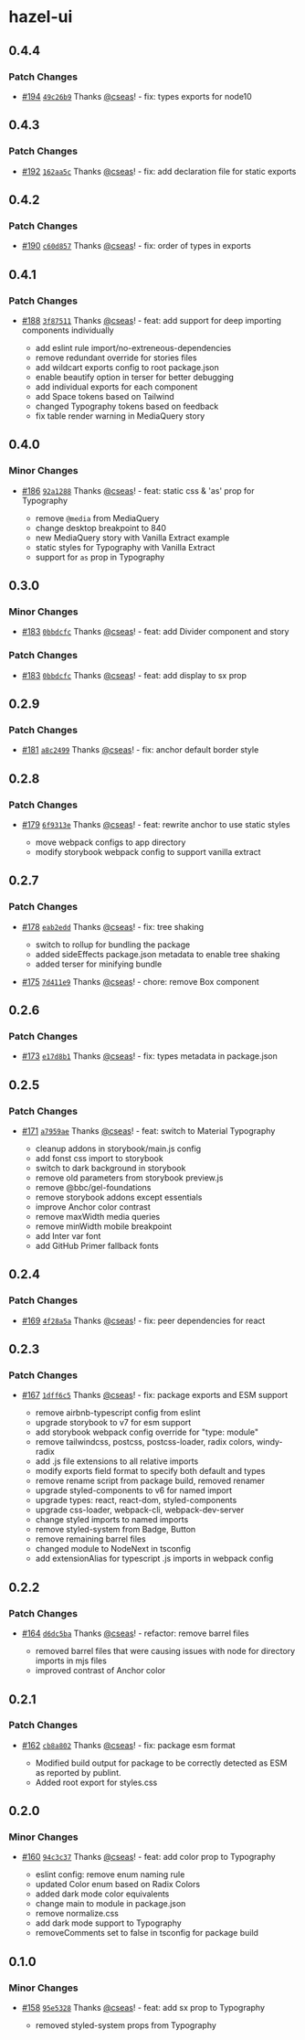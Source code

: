 # hazel-ui

## 0.4.4

### Patch Changes

- [#194](https://github.com/hazel-ui/hazel-ui/pull/194) [`49c26b9`](https://github.com/hazel-ui/hazel-ui/commit/49c26b9cd67964c1fa8dd45166726b75cd86ea5a) Thanks [@cseas](https://github.com/cseas)! - fix: types exports for node10

## 0.4.3

### Patch Changes

- [#192](https://github.com/hazel-ui/hazel-ui/pull/192) [`162aa5c`](https://github.com/hazel-ui/hazel-ui/commit/162aa5ce80579710b38972a1bf7154f7f5a920ae) Thanks [@cseas](https://github.com/cseas)! - fix: add declaration file for static exports

## 0.4.2

### Patch Changes

- [#190](https://github.com/hazel-ui/hazel-ui/pull/190) [`c60d857`](https://github.com/hazel-ui/hazel-ui/commit/c60d857a7524351e2f149013367ecd734a18a8b7) Thanks [@cseas](https://github.com/cseas)! - fix: order of types in exports

## 0.4.1

### Patch Changes

- [#188](https://github.com/hazel-ui/hazel-ui/pull/188) [`3f87511`](https://github.com/hazel-ui/hazel-ui/commit/3f875117cfc2df40d529cd790a46c82b46ead6ab) Thanks [@cseas](https://github.com/cseas)! - feat: add support for deep importing components individually

  - add eslint rule import/no-extreneous-dependencies
  - remove redundant override for stories files
  - add wildcart exports config to root package.json
  - enable beautify option in terser for better debugging
  - add individual exports for each component
  - add Space tokens based on Tailwind
  - changed Typography tokens based on feedback
  - fix table render warning in MediaQuery story

## 0.4.0

### Minor Changes

- [#186](https://github.com/hazel-ui/hazel-ui/pull/186) [`92a1288`](https://github.com/hazel-ui/hazel-ui/commit/92a128856de0b2dc26d6d7069b58fd240e5c7f70) Thanks [@cseas](https://github.com/cseas)! - feat: static css & 'as' prop for Typography

  - remove `@media` from MediaQuery
  - change desktop breakpoint to 840
  - new MediaQuery story with Vanilla Extract example
  - static styles for Typography with Vanilla Extract
  - support for `as` prop in Typography

## 0.3.0

### Minor Changes

- [#183](https://github.com/hazel-ui/hazel-ui/pull/183) [`0bbdcfc`](https://github.com/hazel-ui/hazel-ui/commit/0bbdcfcde65b39b95dea8135dd5c6630b011e889) Thanks [@cseas](https://github.com/cseas)! - feat: add Divider component and story

### Patch Changes

- [#183](https://github.com/hazel-ui/hazel-ui/pull/183) [`0bbdcfc`](https://github.com/hazel-ui/hazel-ui/commit/0bbdcfcde65b39b95dea8135dd5c6630b011e889) Thanks [@cseas](https://github.com/cseas)! - feat: add display to sx prop

## 0.2.9

### Patch Changes

- [#181](https://github.com/hazel-ui/hazel-ui/pull/181) [`a8c2499`](https://github.com/hazel-ui/hazel-ui/commit/a8c24994c237a78a7fed3301b45f4cf2e314398c) Thanks [@cseas](https://github.com/cseas)! - fix: anchor default border style

## 0.2.8

### Patch Changes

- [#179](https://github.com/hazel-ui/hazel-ui/pull/179) [`6f9313e`](https://github.com/hazel-ui/hazel-ui/commit/6f9313e5244f70438404c24238365f0a8b0b4321) Thanks [@cseas](https://github.com/cseas)! - feat: rewrite anchor to use static styles

  - move webpack configs to app directory
  - modify storybook webpack config to support vanilla extract

## 0.2.7

### Patch Changes

- [#178](https://github.com/hazel-ui/hazel-ui/pull/178) [`eab2edd`](https://github.com/hazel-ui/hazel-ui/commit/eab2edd844d033472ddd0d9c684594ea9b50a164) Thanks [@cseas](https://github.com/cseas)! - fix: tree shaking

  - switch to rollup for bundling the package
  - added sideEffects package.json metadata to enable tree shaking
  - added terser for minifying bundle

- [#175](https://github.com/hazel-ui/hazel-ui/pull/175) [`7d411e9`](https://github.com/hazel-ui/hazel-ui/commit/7d411e9386c7bd33743b115111971cffe30519f2) Thanks [@cseas](https://github.com/cseas)! - chore: remove Box component

## 0.2.6

### Patch Changes

- [#173](https://github.com/hazel-ui/hazel-ui/pull/173) [`e17d8b1`](https://github.com/hazel-ui/hazel-ui/commit/e17d8b1ff3b8fc7ba55898368454bbf05588e9ef) Thanks [@cseas](https://github.com/cseas)! - fix: types metadata in package.json

## 0.2.5

### Patch Changes

- [#171](https://github.com/hazel-ui/hazel-ui/pull/171) [`a7959ae`](https://github.com/hazel-ui/hazel-ui/commit/a7959ae077a96431da309c5c5f2544e410279e21) Thanks [@cseas](https://github.com/cseas)! - feat: switch to Material Typography

  - cleanup addons in storybook/main.js config
  - add fonst css import to storybook
  - switch to dark background in storybook
  - remove old parameters from storybook preview.js
  - remove @bbc/gel-foundations
  - remove storybook addons except essentials
  - improve Anchor color contrast
  - remove maxWidth media queries
  - remove minWidth mobile breakpoint
  - add Inter var font
  - add GitHub Primer fallback fonts

## 0.2.4

### Patch Changes

- [#169](https://github.com/hazel-ui/hazel-ui/pull/169) [`4f28a5a`](https://github.com/hazel-ui/hazel-ui/commit/4f28a5a88bfce3d7e6fc85b55403e62e38a71c64) Thanks [@cseas](https://github.com/cseas)! - fix: peer dependencies for react

## 0.2.3

### Patch Changes

- [#167](https://github.com/hazel-ui/hazel-ui/pull/167) [`1dff6c5`](https://github.com/hazel-ui/hazel-ui/commit/1dff6c533fdfb603c7c3155034e44086bbe36f75) Thanks [@cseas](https://github.com/cseas)! - fix: package exports and ESM support

  - remove airbnb-typescript config from eslint
  - upgrade storybook to v7 for esm support
  - add storybook webpack config override for "type: module"
  - remove tailwindcss, postcss, postcss-loader, radix colors, windy-radix
  - add .js file extensions to all relative imports
  - modify exports field format to specify both default and types
  - remove rename script from package build, removed renamer
  - upgrade styled-components to v6 for named import
  - upgrade types: react, react-dom, styled-components
  - upgrade css-loader, webpack-cli, webpack-dev-server
  - change styled imports to named imports
  - remove styled-system from Badge, Button
  - remove remaining barrel files
  - changed module to NodeNext in tsconfig
  - add extensionAlias for typescript .js imports in webpack config

## 0.2.2

### Patch Changes

- [#164](https://github.com/hazel-ui/hazel-ui/pull/164) [`d6dc5ba`](https://github.com/hazel-ui/hazel-ui/commit/d6dc5ba96a10950eff8b2cd8351a3ee0e70704ad) Thanks [@cseas](https://github.com/cseas)! - refactor: remove barrel files

  - removed barrel files that were causing issues with node for directory imports in mjs files
  - improved contrast of Anchor color

## 0.2.1

### Patch Changes

- [#162](https://github.com/hazel-ui/hazel-ui/pull/162) [`cb8a802`](https://github.com/hazel-ui/hazel-ui/commit/cb8a8020e60b4f90878b7bdd50f145e9df8cc46f) Thanks [@cseas](https://github.com/cseas)! - fix: package esm format

  - Modified build output for package to be correctly detected as ESM as reported by publint.
  - Added root export for styles.css

## 0.2.0

### Minor Changes

- [#160](https://github.com/hazel-ui/hazel-ui/pull/160) [`94c3c37`](https://github.com/hazel-ui/hazel-ui/commit/94c3c370098e44bb5302f327070a7bb35f3b14a0) Thanks [@cseas](https://github.com/cseas)! - feat: add color prop to Typography

  - eslint config: remove enum naming rule
  - updated Color enum based on Radix Colors
  - added dark mode color equivalents
  - change main to module in package.json
  - remove normalize.css
  - add dark mode support to Typography
  - removeComments set to false in tsconfig for package build

## 0.1.0

### Minor Changes

- [#158](https://github.com/hazel-ui/hazel-ui/pull/158) [`95e5328`](https://github.com/hazel-ui/hazel-ui/commit/95e5328ef6c738c6a4858d83a766e63ac7f8c504) Thanks [@cseas](https://github.com/cseas)! - feat: add sx prop to Typography

  - removed styled-system props from Typography
